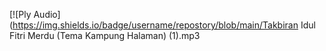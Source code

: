 [![Ply Audio] (https://img.shields.io/badge/username/repostory/blob/main/Takbiran Idul Fitri Merdu (Tema Kampung Halaman) (1).mp3

